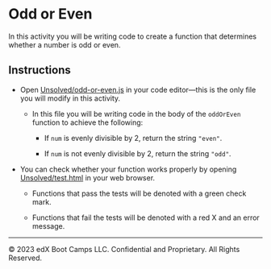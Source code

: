 # Odd or Even

In this activity you will be writing code to create a function that determines whether a number is odd or even.

## Instructions

* Open [Unsolved/odd-or-even.js](Unsolved/odd-or-even.js) in your code editor&mdash;this is the only file you will modify in this activity.

  * In this file you will be writing code in the body of the `oddOrEven` function to achieve the following:

    * If `num` is evenly divisible by 2, return the string `"even"`.

    * If `num` is not evenly divisible by 2, return the string `"odd"`.

* You can check whether your function works properly by opening [Unsolved/test.html](Unsolved/test.html) in your web browser.

  * Functions that pass the tests will be denoted with a green check mark.

  * Functions that fail the tests will be denoted with a red X and an error message.

---

© 2023 edX Boot Camps LLC. Confidential and Proprietary. All Rights Reserved.
